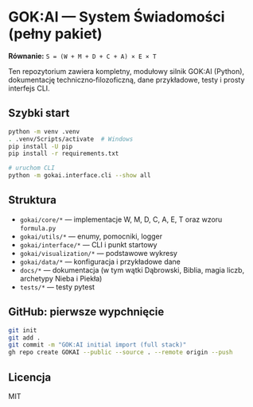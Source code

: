 
# GOK:AI — System Świadomości (pełny pakiet)

**Równanie:** `S = (W + M + D + C + A) × E × T`

Ten repozytorium zawiera kompletny, modułowy silnik GOK:AI (Python), dokumentację techniczno‑filozoficzną, dane przykładowe, testy i prosty interfejs CLI.

## Szybki start
```bash
python -m venv .venv
. .venv/Scripts/activate  # Windows
pip install -U pip
pip install -r requirements.txt

# uruchom CLI
python -m gokai.interface.cli --show all
```

## Struktura
- `gokai/core/*` — implementacje W, M, D, C, A, E, T oraz wzoru `formula.py`
- `gokai/utils/*` — enumy, pomocniki, logger
- `gokai/interface/*` — CLI i punkt startowy
- `gokai/visualization/*` — podstawowe wykresy
- `gokai/data/*` — konfiguracja i przykładowe dane
- `docs/*` — dokumentacja (w tym wątki Dąbrowski, Biblia, magia liczb, archetypy Nieba i Piekła)
- `tests/*` — testy pytest

## GitHub: pierwsze wypchnięcie
```bash
git init
git add .
git commit -m "GOK:AI initial import (full stack)"
gh repo create GOKAI --public --source . --remote origin --push
```

## Licencja
MIT
